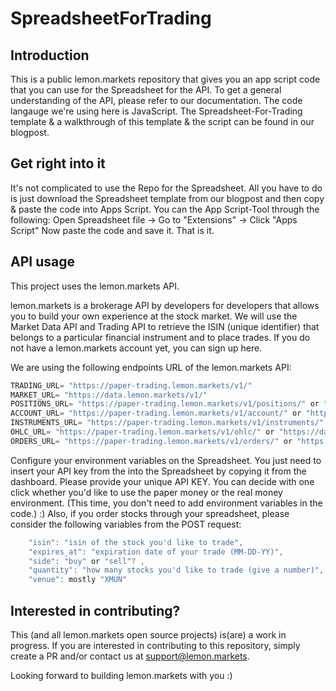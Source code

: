 # SpreadsheetForTrading

## Introduction
This is a public lemon.markets repository that gives you an app script code that you can use for the Spreadsheet for the API. To get a general understanding of the API, please refer to our documentation. The code langauge we're using here is JavaScript. The Spreadsheet-For-Trading template & a walkthrough of this template & the script can be found in our blogpost. 


## Get right into it 
It's not complicated to use the Repo for the Spreadsheet. All you have to do is just download the Spreadsheet template from our blogpost and then copy & paste the code into Apps Script. 
You can the App Script-Tool through the following: Open Spreadsheet file -> Go to "Extensions" -> Click "Apps Script"
Now paste the code and save it. That is it. 

## API usage 

This project uses the lemon.markets API. 

lemon.markets is a brokerage API by developers for developers that allows you to build your own experience at the stock market. We will use the Market Data API and Trading API to retrieve the ISIN (unique identifier) that belongs to a particular financial instrument and to place trades. If you do not have a lemon.markets account yet, you can sign up here. 

We are using the following endpoints URL of the lemon.markets API: 
```javascript
TRADING_URL= "https://paper-trading.lemon.markets/v1/"
MARKET_URL= "https://data.lemon.markets/v1/"
POSITIONS_URL= "https://paper-trading.lemon.markets/v1/positions/" or "https://data.lemon.markets/v1/positions/"
ACCOUNT_URL= "https://paper-trading.lemon.markets/v1/account/" or "https://data.lemon.markets/v1/account/"
INSTRUMENTS_URL= "https://paper-trading.lemon.markets/v1/instruments/" or "https://data.lemon.markets/v1/instruments/"
OHLC_URL= "https://paper-trading.lemon.markets/v1/ohlc/" or "https://data.lemon.markets/v1/ohlc/"
ORDERS_URL= "https://paper-trading.lemon.markets/v1/orders/" or "https://data.lemon.markets/v1/orders/"
```

Configure your environment variables on the Spreadsheet. You just need to insert your API key from the into the Spreadsheet by copying it from the dashboard. Please provide your unique API KEY. You can decide with one click whether you'd like to use the paper money or the real money environment. (This time, you don't need to add environment variables in the code.) :) 
Also, if you order stocks through your spreadsheet, please consider the following variables from the POST request:

```javascript
    "isin": "isin of the stock you'd like to trade",
    "expires_at": "expiration date of your trade (MM-DD-YY)",
    "side": "buy" or "sell"? ,
    "quantity": "how many stocks you'd like to trade (give a number)",
    "venue": mostly "XMUN"
```

## Interested in contributing?

This (and all lemon.markets open source projects) is(are) a work in progress. If you are interested in contributing to this repository, simply create a PR and/or contact us at support@lemon.markets.

Looking forward to building lemon.markets with you :) 

